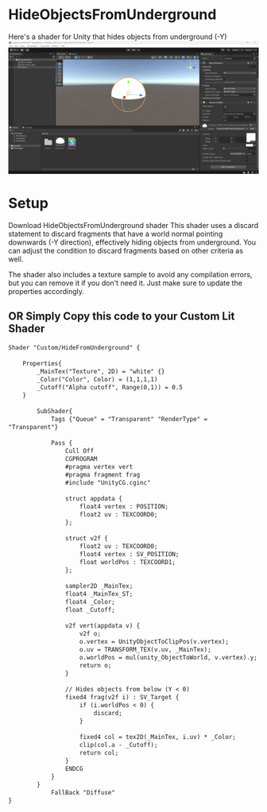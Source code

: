 # HideObjectsFromUnderground
Here's a shader for Unity that hides objects from underground (-Y)
![Screenshot](screenshot.png)


# Setup 
Download HideObjectsFromUnderground shader
This shader uses a discard statement to discard fragments that have a world normal pointing downwards (-Y direction), effectively hiding objects from underground. You can adjust the condition to discard fragments based on other criteria as well.

The shader also includes a texture sample to avoid any compilation errors, but you can remove it if you don't need it. Just make sure to update the properties accordingly.



## OR Simply Copy this code to your Custom Lit Shader

```
Shader "Custom/HideFromUnderground" {

    Properties{
        _MainTex("Texture", 2D) = "white" {}
        _Color("Color", Color) = (1,1,1,1)
        _Cutoff("Alpha cutoff", Range(0,1)) = 0.5
    }

        SubShader{
            Tags {"Queue" = "Transparent" "RenderType" = "Transparent"}

            Pass {
                Cull Off
                CGPROGRAM
                #pragma vertex vert
                #pragma fragment frag
                #include "UnityCG.cginc"

                struct appdata {
                    float4 vertex : POSITION;
                    float2 uv : TEXCOORD0;
                };

                struct v2f {
                    float2 uv : TEXCOORD0;
                    float4 vertex : SV_POSITION;
                    float worldPos : TEXCOORD1;
                };

                sampler2D _MainTex;
                float4 _MainTex_ST;
                float4 _Color;
                float _Cutoff;

                v2f vert(appdata v) {
                    v2f o;
                    o.vertex = UnityObjectToClipPos(v.vertex);
                    o.uv = TRANSFORM_TEX(v.uv, _MainTex);
                    o.worldPos = mul(unity_ObjectToWorld, v.vertex).y;
                    return o;
                }

                // Hides objects from below (Y < 0)
                fixed4 frag(v2f i) : SV_Target {
                    if (i.worldPos < 0) {
                        discard;
                    }

                    fixed4 col = tex2D(_MainTex, i.uv) * _Color;
                    clip(col.a - _Cutoff);
                    return col;
                }
                ENDCG
            }
        }
            FallBack "Diffuse"
}
```
